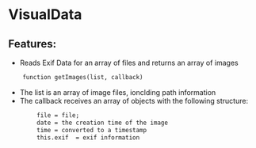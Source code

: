 # VisualData

## Features:

- Reads Exif Data for an array of files and returns an array of images

```html
 	function getImages(list, callback)
```	

- The list is an array of image files, ionclding path information
- The callback receives an array of objects with the following structure:

  
```html
 	    file = file;
        date = the creation time of the image
        time = converted to a timestamp
        this.exif  = exif information
```	
